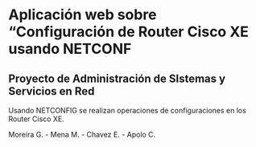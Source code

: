 # Aplicación web sobre “Configuración de Router Cisco XE usando NETCONF
## Proyecto de Administración de SIstemas y Servicios en Red

Usando NETCONFIG se realizan operaciones de configuraciones en los
Router Cisco XE.

Moreira G. - Mena M. - Chavez E. - Apolo C.
